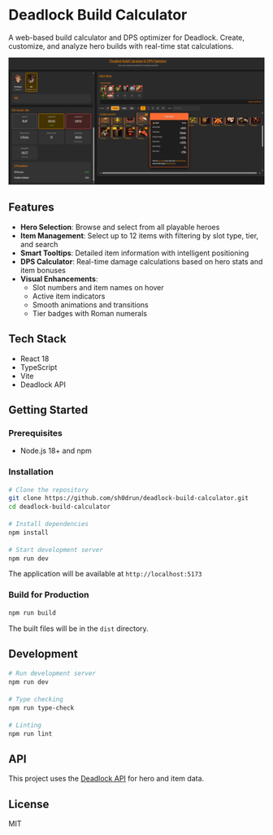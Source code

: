 # Deadlock Build Calculator

A web-based build calculator and DPS optimizer for Deadlock. Create, customize, and analyze hero builds with real-time stat calculations.

![Deadlock Build Calculator Screenshot](.github/screenshot.png)

## Features

- **Hero Selection**: Browse and select from all playable heroes
- **Item Management**: Select up to 12 items with filtering by slot type, tier, and search
- **Smart Tooltips**: Detailed item information with intelligent positioning
- **DPS Calculator**: Real-time damage calculations based on hero stats and item bonuses
- **Visual Enhancements**:
  - Slot numbers and item names on hover
  - Active item indicators
  - Smooth animations and transitions
  - Tier badges with Roman numerals

## Tech Stack

- React 18
- TypeScript
- Vite
- Deadlock API

## Getting Started

### Prerequisites

- Node.js 18+ and npm

### Installation

```bash
# Clone the repository
git clone https://github.com/sh0drun/deadlock-build-calculator.git
cd deadlock-build-calculator

# Install dependencies
npm install

# Start development server
npm run dev
```

The application will be available at `http://localhost:5173`

### Build for Production

```bash
npm run build
```

The built files will be in the `dist` directory.

## Development

```bash
# Run development server
npm run dev

# Type checking
npm run type-check

# Linting
npm run lint
```

## API

This project uses the [Deadlock API](https://docs.deadlock-api.com/) for hero and item data.

## License

MIT
